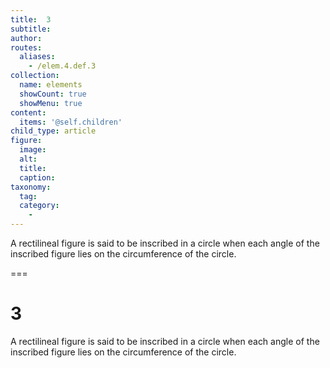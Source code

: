 ```yaml
---
title:  3
subtitle: 
author:
routes:
  aliases:
    - /elem.4.def.3
collection:
  name: elements
  showCount: true
  showMenu: true
content:
  items: '@self.children'
child_type: article
figure:
  image:
  alt:
  title:
  caption:
taxonomy:
  tag:
  category:
    - 
---
```


<p>A rectilineal figure is said to be <hi rend="bold">inscribed in a circle</hi> when each angle of the inscribed figure lies on the circumference of the circle.</p>

===

<h1>3</h1>
<p>A rectilineal figure is said to be <span class="bold">inscribed in a circle</span> when each angle of the inscribed figure lies on the circumference of the circle.</p>
